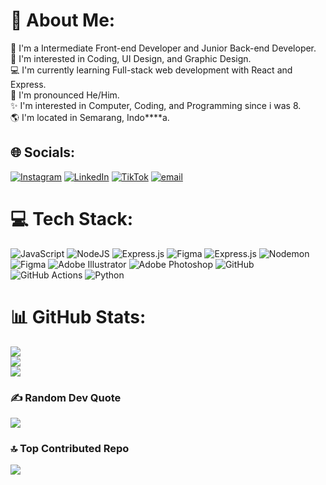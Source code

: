 # 💫 About Me:
🔭 I'm a Intermediate Front-end Developer and Junior Back-end Developer.<br>👀 I'm interested in Coding, UI Design, and Graphic Design.<br>💻 I'm currently learning Full-stack web development with React and Express.<br>👦 I'm pronounced He/Him.<br>✨ I'm interested in Computer, Coding, and Programming since i was 8.<br>🌎 I'm located in Semarang, Indo****a.


## 🌐 Socials:
[![Instagram](https://img.shields.io/badge/Instagram-%23E4405F.svg?logo=Instagram&logoColor=white)](https://instagram.com/@lucashowrel) [![LinkedIn](https://img.shields.io/badge/LinkedIn-%230077B5.svg?logo=linkedin&logoColor=white)]([https://www.linkedin.com/in/lucas-harel-83a800318/](https://www.linkedin.com/in/lucas-harel-83a800318/)) [![TikTok](https://img.shields.io/badge/TikTok-%23000000.svg?logo=TikTok&logoColor=white)](https://tiktok.com/@zenxync) [![email](https://img.shields.io/badge/Email-D14836?logo=gmail&logoColor=white)](mailto:lucasharelw@gmail.com) 

# 💻 Tech Stack:  
![JavaScript](https://img.shields.io/badge/javascript-%23323330.svg?style=flat&logo=javascript&logoColor=%23F7DF1E) ![NodeJS](https://img.shields.io/badge/node.js-6DA55F?style=flat&logo=node.js&logoColor=white) ![Express.js](https://img.shields.io/badge/express.js-%23404d59.svg?style=flat&logo=express&logoColor=%2361DAFB) ![Figma](https://img.shields.io/badge/figma-%23F24E1E.svg?style=flat&logo=figma&logoColor=white) ![Express.js](https://img.shields.io/badge/express.js-%23404d59.svg?style=flat&logo=express&logoColor=%2361DAFB) ![Nodemon](https://img.shields.io/badge/NODEMON-%23323330.svg?style=flat&logo=nodemon&logoColor=%BBDEAD) ![Figma](https://img.shields.io/badge/figma-%23F24E1E.svg?style=flat&logo=figma&logoColor=white) ![Adobe Illustrator](https://img.shields.io/badge/adobe%20illustrator-%23FF9A00.svg?style=flat&logo=adobe%20illustrator&logoColor=white) ![Adobe Photoshop](https://img.shields.io/badge/adobe%20photoshop-%2331A8FF.svg?style=flat&logo=adobe%20photoshop&logoColor=white) ![GitHub](https://img.shields.io/badge/github-%23121011.svg?style=flat&logo=github&logoColor=white) ![GitHub Actions](https://img.shields.io/badge/github%20actions-%232671E5.svg?style=flat&logo=githubactions&logoColor=white) ![Python](https://img.shields.io/badge/python-3670A0?style=flat&logo=python&logoColor=ffdd54)
# 📊 GitHub Stats:
![](https://github-readme-stats.vercel.app/api?username=zenxync&theme=react&hide_border=false&include_all_commits=true&count_private=false)<br/>
![](https://nirzak-streak-stats.vercel.app/?user=zenxync&theme=react&hide_border=false)<br/>
![](https://github-readme-stats.vercel.app/api/top-langs/?username=zenxync&theme=react&hide_border=false&include_all_commits=true&count_private=false&layout=compact)

### ✍️ Random Dev Quote
![](https://quotes-github-readme.vercel.app/api?type=horizontal&theme=radical)

### 🔝 Top Contributed Repo
![](https://github-contributor-stats.vercel.app/api?username=zenxync&limit=5&theme=react&combine_all_yearly_contributions=true)

<!-- Proudly created with GPRM ( https://gprm.itsvg.in ) -->

<!---
ZenxyNC/ZenxyNC is a ✨ special ✨ repository because its `README.md` (this file) appears on your GitHub profile.
You can click the Preview link to take a look at your changes.
--->
